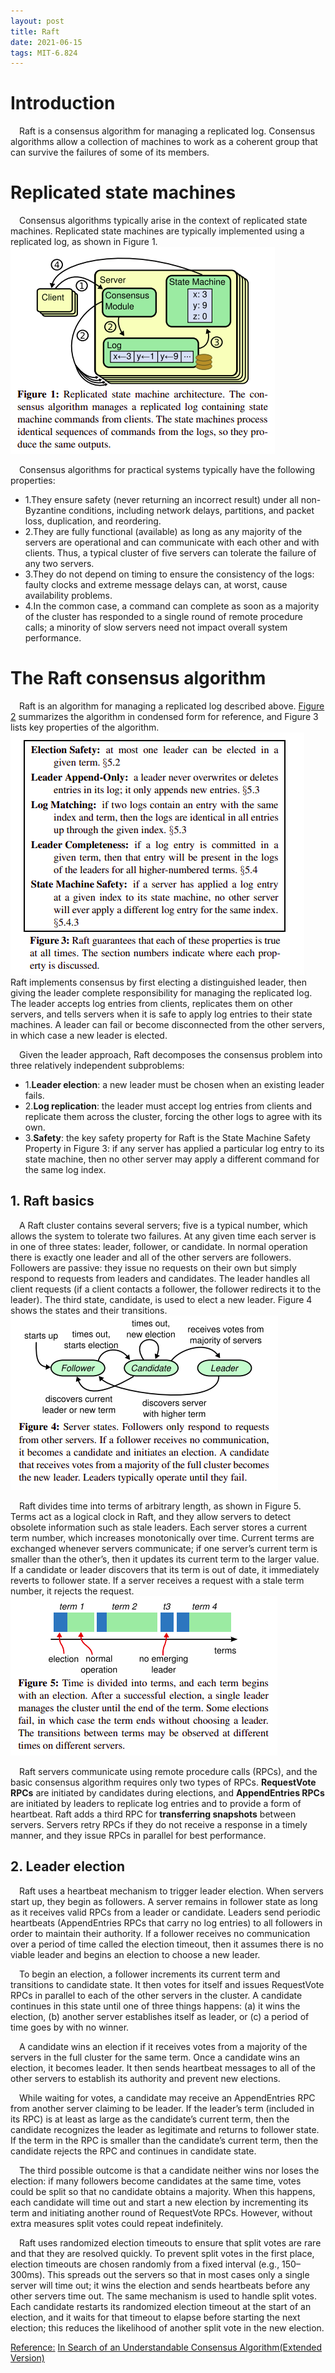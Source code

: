 ```yaml
---
layout: post
title: Raft 
date: 2021-06-15
tags: MIT-6.824 
---
```

# Introduction 
&ensp;&ensp;Raft is a consensus algorithm for managing a replicated log. Consensus algorithms allow a collection of machines to work as a coherent group that can survive the failures of some of its members.
# Replicated state machines
&ensp;&ensp;Consensus algorithms typically arise in the context of replicated state machines. Replicated state machines are typically implemented using a replicated log, as shown in Figure 1.
![](/images/posts/raft_fig1.png) 

&ensp;&ensp;Consensus algorithms for practical systems typically have the following properties:
- 1.They ensure safety (never returning an incorrect result) under all non-Byzantine conditions, including network delays, partitions, and packet loss, duplication, and reordering.
- 2.They are fully functional (available) as long as any majority of the servers are operational and can communicate with each other and with clients. Thus, a typical cluster of five servers can tolerate the failure of any two servers.
- 3.They do not depend on timing to ensure the consistency of the logs: faulty clocks and extreme message delays can, at worst, cause availability problems.
- 4.In the common case, a command can complete as soon as a majority of the cluster has responded to a single round of remote procedure calls; a minority of slow servers need not impact overall system performance.

# The Raft consensus algorithm
&ensp;&ensp;Raft is an algorithm for managing a replicated log described above. [Figure 2](https://pdos.csail.mit.edu/6.824/papers/raft-extended.pdf) summarizes the algorithm in condensed form for reference, and Figure 3 lists key properties of the algorithm.
![](/images/posts/raft_fig3.png) 
&ensp;&ensp;Raft implements consensus by first electing a distinguished leader, then giving the leader complete responsibility for managing the replicated log. The leader accepts log entries from clients, replicates them on other servers, and tells servers when it is safe to apply log entries to their state machines. A leader can fail or become disconnected from the other servers, in which case a new leader is elected.

&ensp;&ensp;Given the leader approach, Raft decomposes the consensus problem into three relatively independent subproblems:
- 1.**Leader election**: a new leader must be chosen when an existing leader fails. 
- 2.**Log replication**: the leader must accept log entries from clients and replicate them across the cluster, forcing the other logs to agree with its own.
- 3.**Safety**: the key safety property for Raft is the State Machine Safety Property in Figure 3: if any server has applied a particular log entry to its state machine, then no other server may apply a different command for the same log index.

## 1. Raft basics 
&ensp;&ensp;A Raft cluster contains several servers; five is a typical number, which allows the system to tolerate two failures. At any given time each server is in one of three states: leader, follower, or candidate. In normal operation there is exactly one leader and all of the other servers are followers. Followers are passive: they issue no requests on their own but simply respond to requests from leaders and candidates. The leader handles all client requests (if a client contacts a follower, the follower redirects it to the leader). The third state, candidate, is used to elect a new leader. Figure 4 shows the states and their transitions. 
![](/images/posts/raft_fig4.png) 

&ensp;&ensp;Raft divides time into terms of arbitrary length, as shown in Figure 5. Terms act as a logical clock  in Raft, and they allow servers to detect obsolete information such as stale leaders. Each server stores a current term number, which increases monotonically over time. Current terms are exchanged whenever servers communicate; if one server’s current term is smaller than the other’s, then it updates its current term to the larger value. If a candidate or leader discovers that its term is out of date, it immediately reverts to follower state. If a server receives a request with a stale term number, it rejects the request.
![](/images/posts/raft_fig5.png) 

&ensp;&ensp;Raft servers communicate using remote procedure calls (RPCs), and the basic consensus algorithm requires only two types of RPCs. **RequestVote RPCs** are initiated by candidates during elections, and **AppendEntries RPCs** are initiated by leaders to replicate log entries and to provide a form of heartbeat. Raft adds a third RPC for **transferring snapshots** between servers. Servers retry RPCs if they do not receive a response in a timely manner, and they issue RPCs in parallel for best performance.

## 2. Leader election
&ensp;&ensp;Raft uses a heartbeat mechanism to trigger leader election. When servers start up, they begin as followers. A server remains in follower state as long as it receives valid RPCs from a leader or candidate. Leaders send periodic heartbeats (AppendEntries RPCs that carry no log entries) to all followers in order to maintain their authority. If a follower receives no communication over a period of time
called the election timeout, then it assumes there is no viable leader and begins an election to choose a new leader.

&ensp;&ensp;To begin an election, a follower increments its current term and transitions to candidate state. It then votes for itself and issues RequestVote RPCs in parallel to each of the other servers in the cluster. A candidate continues in this state until one of three things happens: (a) it wins the election, (b) another server establishes itself as leader, or (c) a period of time goes by with no winner.

&ensp;&ensp;A candidate wins an election if it receives votes from a majority of the servers in the full cluster for the same term.  Once a candidate wins an election, it becomes leader. It then sends heartbeat messages to all of the other servers to establish its authority and prevent new elections.

&ensp;&ensp;While waiting for votes, a candidate may receive an AppendEntries RPC from another server claiming to be leader. If the leader’s term (included in its RPC) is at least as large as the candidate’s current term, then the candidate recognizes the leader as legitimate and returns to follower state. If the term in the RPC is smaller than the candidate’s current term, then the candidate rejects the RPC and continues in candidate state.

&ensp;&ensp;The third possible outcome is that a candidate neither wins nor loses the election: if many followers become candidates at the same time, votes could be split so that no candidate obtains a majority. When this happens, each candidate will time out and start a new election by incrementing its term and initiating another round of RequestVote RPCs. However, without extra measures split votes could repeat indefinitely.

&ensp;&ensp;Raft uses randomized election timeouts to ensure that split votes are rare and that they are resolved quickly. To prevent split votes in the first place, election timeouts are chosen randomly from a fixed interval (e.g., 150–300ms). This spreads out the servers so that in most cases only a single server will time out; it wins the election and sends heartbeats before any other servers time out. The same mechanism is used to handle split votes. Each candidate restarts its randomized election timeout at the start of an election, and it waits for that timeout to elapse before starting the next election; this reduces the likelihood of another split vote in the new election. 









<u>Reference:</u>
[In Search of an Understandable Consensus Algorithm(Extended Version)](https://pdos.csail.mit.edu/6.824/papers/raft-extended.pdf)
